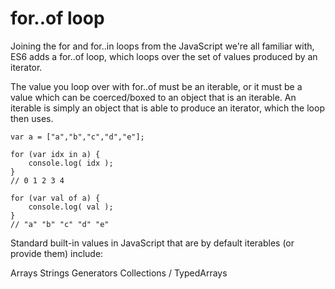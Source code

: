 # for..of loop

Joining the for and for..in loops from the JavaScript we're all familiar with, ES6 adds a for..of loop, which loops over the set of values produced by an iterator.

The value you loop over with for..of must be an iterable, or it must be a value which can be coerced/boxed to an object that is an iterable. An iterable is simply an object that is able to produce an iterator, which the loop then uses.

```
var a = ["a","b","c","d","e"];

for (var idx in a) {
	console.log( idx );
}
// 0 1 2 3 4

for (var val of a) {
	console.log( val );
}
// "a" "b" "c" "d" "e"
```

Standard built-in values in JavaScript that are by default iterables (or provide them) include:

Arrays
Strings
Generators
Collections / TypedArrays 



